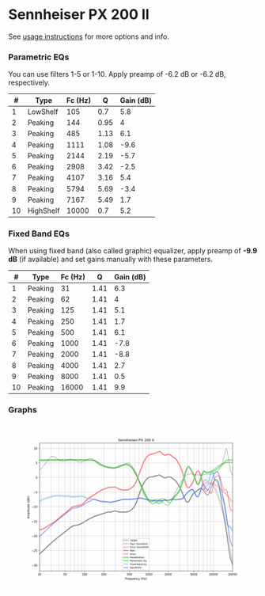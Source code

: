 # Sennheiser PX 200 II
See [usage instructions](https://github.com/jaakkopasanen/AutoEq#usage) for more options and info.

### Parametric EQs
You can use filters 1-5 or 1-10. Apply preamp of -6.2 dB or -6.2 dB, respectively.

|   # | Type      |   Fc (Hz) |    Q |   Gain (dB) |
|-----|-----------|-----------|------|-------------|
|   1 | LowShelf  |       105 | 0.7  |         5.8 |
|   2 | Peaking   |       144 | 0.95 |         4   |
|   3 | Peaking   |       485 | 1.13 |         6.1 |
|   4 | Peaking   |      1111 | 1.08 |        -9.6 |
|   5 | Peaking   |      2144 | 2.19 |        -5.7 |
|   6 | Peaking   |      2908 | 3.42 |        -2.5 |
|   7 | Peaking   |      4107 | 3.16 |         5.4 |
|   8 | Peaking   |      5794 | 5.69 |        -3.4 |
|   9 | Peaking   |      7167 | 5.49 |         1.7 |
|  10 | HighShelf |     10000 | 0.7  |         5.2 |

### Fixed Band EQs
When using fixed band (also called graphic) equalizer, apply preamp of **-9.9 dB** (if available) and set gains manually with these parameters.

|   # | Type    |   Fc (Hz) |    Q |   Gain (dB) |
|-----|---------|-----------|------|-------------|
|   1 | Peaking |        31 | 1.41 |         6.3 |
|   2 | Peaking |        62 | 1.41 |         4   |
|   3 | Peaking |       125 | 1.41 |         5.1 |
|   4 | Peaking |       250 | 1.41 |         1.7 |
|   5 | Peaking |       500 | 1.41 |         6.1 |
|   6 | Peaking |      1000 | 1.41 |        -7.8 |
|   7 | Peaking |      2000 | 1.41 |        -8.8 |
|   8 | Peaking |      4000 | 1.41 |         2.7 |
|   9 | Peaking |      8000 | 1.41 |         0.5 |
|  10 | Peaking |     16000 | 1.41 |         9.9 |

### Graphs
![](./Sennheiser%20PX%20200%20II.png)
